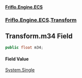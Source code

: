 #### [Friflo.Engine.ECS](index.md#'index')
### [Friflo.Engine.ECS](Friflo.Engine.ECS.md#'Friflo.Engine.ECS').[Transform](Transform.md#'Friflo.Engine.ECS.Transform')

## Transform.m34 Field

```csharp
public float m34;
```

#### Field Value
[System.Single](https://docs.microsoft.com/en-us/dotnet/api/System.Single#'System.Single')
